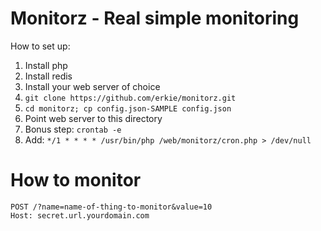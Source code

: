 Monitorz - Real simple monitoring
=================================

How to set up:

1. Install php
2. Install redis
3. Install your web server of choice
4. `git clone https://github.com/erkie/monitorz.git`
5. `cd monitorz; cp config.json-SAMPLE config.json`
6. Point web server to this directory
7. Bonus step: `crontab -e`
8. Add: `*/1 * * * * /usr/bin/php /web/monitorz/cron.php > /dev/null`

How to monitor
==============

    POST /?name=name-of-thing-to-monitor&value=10
    Host: secret.url.yourdomain.com
